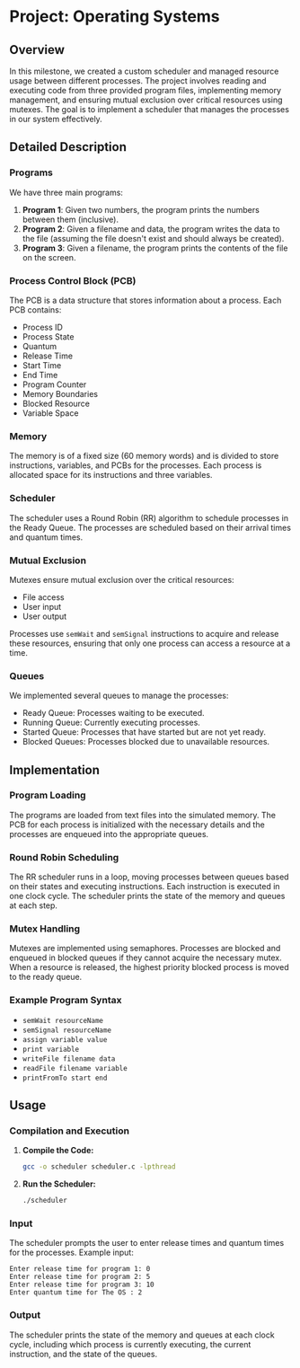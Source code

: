 # Project: Operating Systems 

## Overview

In this milestone, we created a custom scheduler and managed resource usage between different processes. The project involves reading and executing code from three provided program files, implementing memory management, and ensuring mutual exclusion over critical resources using mutexes. The goal is to implement a scheduler that manages the processes in our system effectively.

## Detailed Description

### Programs

We have three main programs:
1. **Program 1**: Given two numbers, the program prints the numbers between them (inclusive).
2. **Program 2**: Given a filename and data, the program writes the data to the file (assuming the file doesn't exist and should always be created).
3. **Program 3**: Given a filename, the program prints the contents of the file on the screen.

### Process Control Block (PCB)

The PCB is a data structure that stores information about a process. Each PCB contains:
- Process ID
- Process State
- Quantum
- Release Time
- Start Time
- End Time
- Program Counter
- Memory Boundaries
- Blocked Resource
- Variable Space

### Memory

The memory is of a fixed size (60 memory words) and is divided to store instructions, variables, and PCBs for the processes. Each process is allocated space for its instructions and three variables.

### Scheduler

The scheduler uses a Round Robin (RR) algorithm to schedule processes in the Ready Queue. The processes are scheduled based on their arrival times and quantum times.

### Mutual Exclusion

Mutexes ensure mutual exclusion over the critical resources:
- File access
- User input
- User output

Processes use `semWait` and `semSignal` instructions to acquire and release these resources, ensuring that only one process can access a resource at a time.

### Queues

We implemented several queues to manage the processes:
- Ready Queue: Processes waiting to be executed.
- Running Queue: Currently executing processes.
- Started Queue: Processes that have started but are not yet ready.
- Blocked Queues: Processes blocked due to unavailable resources.

## Implementation

### Program Loading

The programs are loaded from text files into the simulated memory. The PCB for each process is initialized with the necessary details and the processes are enqueued into the appropriate queues.

### Round Robin Scheduling

The RR scheduler runs in a loop, moving processes between queues based on their states and executing instructions. Each instruction is executed in one clock cycle. The scheduler prints the state of the memory and queues at each step.

### Mutex Handling

Mutexes are implemented using semaphores. Processes are blocked and enqueued in blocked queues if they cannot acquire the necessary mutex. When a resource is released, the highest priority blocked process is moved to the ready queue.

### Example Program Syntax

- `semWait resourceName`
- `semSignal resourceName`
- `assign variable value`
- `print variable`
- `writeFile filename data`
- `readFile filename variable`
- `printFromTo start end`

## Usage

### Compilation and Execution

1. **Compile the Code:**
   ```sh
   gcc -o scheduler scheduler.c -lpthread
   ```

2. **Run the Scheduler:**
   ```sh
   ./scheduler
   ```

### Input

The scheduler prompts the user to enter release times and quantum times for the processes. Example input:

```
Enter release time for program 1: 0
Enter release time for program 2: 5
Enter release time for program 3: 10
Enter quantum time for The OS : 2
```

### Output

The scheduler prints the state of the memory and queues at each clock cycle, including which process is currently executing, the current instruction, and the state of the queues.

